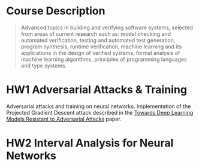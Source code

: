 # Course Description

> Advanced topics in building and verifying software systems, selected from areas of current research such as: model checking and automated verification, testing and automated test generation, program synthesis, runtime verification, machine learning and its applications in the design of verified systems, formal analysis of machine learning algorithms, principles of programming languages and type systems. 

# HW1 Adversarial Attacks & Training

Adversarial attacks and training on neural networks. Implementation of the Projected Gradient Descent attack described 
in the [Towards Deep Learning Models Resistant to Adversarial Attacks](https://arxiv.org/pdf/1706.06083) paper.

# HW2 Interval Analysis for Neural Networks
